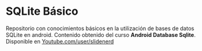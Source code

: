 SQLite Básico
=============

Repositorio con conocimientos básicos en la utilización de bases de datos SQLite en android. Contenido obtenido del curso **Android Database Sqlite**. Disponible en [Youtube.com/user/slidenerd](https://www.youtube.com/playlist?list=PLonJJ3BVjZW5JdoFT0Rlt3ry5Mjp7s8cT)
